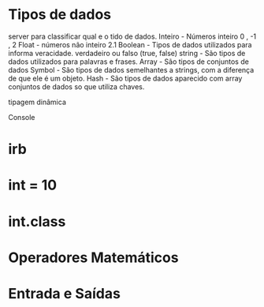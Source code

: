 # Tipos de dados
server para classificar qual e o tido de dados.
Inteiro - Números inteiro 0 , -1 , 2
Float - números não inteiro 2.1 
Boolean - Tipos de dados utilizados para informa veracidade. verdadeiro ou falso (true, false)
string - São tipos de dados utilizados para palavras e frases.
Array - São tipos de conjuntos de dados 
Symbol - São tipos de dados semelhantes a strings, com a diferença de que ele é um objeto.
Hash - São tipos de dados aparecido com array conjuntos de dados so que utiliza chaves.

tipagem dinâmica 

Console 
# irb
# int = 10
# int.class 

# Operadores Matemáticos

# Entrada e Saídas